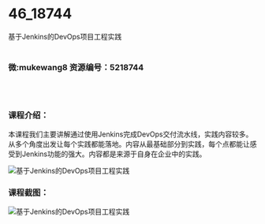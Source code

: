 # 46_18744
基于Jenkins的DevOps项目工程实践
<br/></br>
<h3>微:mukewang8 资源编号：5218744</h3>
<br/></br>
<h3>课程介绍：</h3>
<p>本课程我们主要讲解通过使用<a title="查看与 Jenkins 相关的文章" target="_blank">Jenkins</a>完成DevOps交付流水线，实践内容较多。从多个角度出发让每个实践都能落地。内容从最基础部分到实践，每个点都能让感受到Jenkins功能的强大。内容都是来源于自身在企业中的实践。</p>
<p><img src="https://www.ko996.com/wp-content/uploads/img/2021/03/1-2-300x202.png" alt="基于Jenkins的DevOps项目工程实践"></p>
<div class="info-desc">
<h3>课程截图：</h3>
<p><img src="https://www.ko996.com/wp-content/uploads/img/2021/03/2-2.png" alt="基于Jenkins的DevOps项目工程实践"></p>


			
</div>
